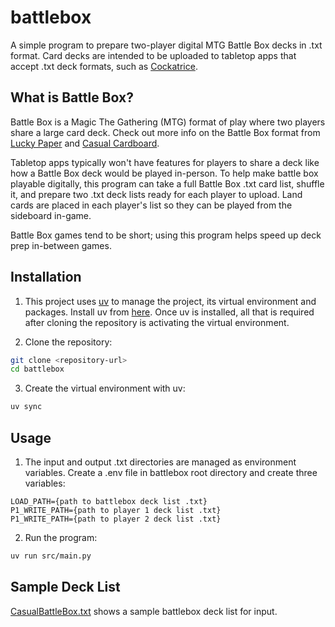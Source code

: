 # battlebox

A simple program to prepare two-player digital MTG Battle Box decks in .txt format. 
Card decks are intended to be uploaded to tabletop apps that accept .txt deck formats, such as [Cockatrice](https://cockatrice.github.io/).

## What is Battle Box?
Battle Box is a Magic The Gathering (MTG) format of play where two players share a large card deck. Check out more info on the Battle Box format from [Lucky Paper](https://luckypaper.co/articles/a-guide-to-battle-box/) and [Casual Cardboard](https://www.youtube.com/watch?v=_3K75KYFoAk).

Tabletop apps typically won't have features for players to share a deck like how a Battle Box deck would be played in-person. To help make battle box playable digitally, this program can take a full Battle Box .txt card list, shuffle it, and prepare two .txt deck lists ready for each player to upload. Land cards are placed in each player's list so they can be played from the sideboard in-game. 

Battle Box games tend to be short; using this program helps speed up deck prep in-between games.

## Installation
1. This project uses [uv](https://docs.astral.sh/uv/) to manage the project, its virtual environment and packages. Install uv from [here](https://docs.astral.sh/uv/getting-started/installation/). Once uv is installed, all that is required after cloning the repository is activating the virtual environment.

2. Clone the repository:
```sh
git clone <repository-url>
cd battlebox
```

3. Create the virtual environment with uv:
```sh
uv sync
```

## Usage
1. The input and output .txt directories are managed as environment variables. Create a .env file in battlebox root directory and create three variables:
```env
LOAD_PATH={path to battlebox deck list .txt}
P1_WRITE_PATH={path to player 1 deck list .txt}
P1_WRITE_PATH={path to player 2 deck list .txt}
```

2. Run the program:
```sh
uv run src/main.py
```

## Sample Deck List
[CasualBattleBox.txt](https://github.com/bmpower/battlebox/blob/master/CasualBattleBox.txt) shows a sample battlebox deck list for input.

